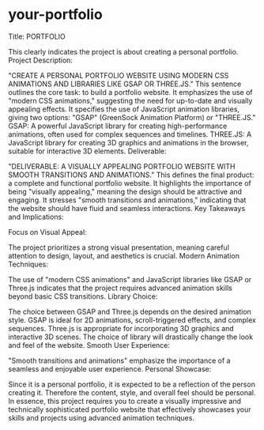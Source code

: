 # your-portfolio
Title: PORTFOLIO

This clearly indicates the project is about creating a personal portfolio.
Project Description:

"CREATE A PERSONAL PORTFOLIO WEBSITE USING MODERN CSS ANIMATIONS AND LIBRARIES LIKE GSAP OR THREE.JS."
This sentence outlines the core task: to build a portfolio website.
It emphasizes the use of "modern CSS animations," suggesting the need for up-to-date and visually appealing effects.
It specifies the use of JavaScript animation libraries, giving two options: "GSAP" (GreenSock Animation Platform) or "THREE.JS."
GSAP: A powerful JavaScript library for creating high-performance animations, often used for complex sequences and timelines.
THREE.JS: A JavaScript library for creating 3D graphics and animations in the browser, suitable for interactive 3D elements.
Deliverable:

"DELIVERABLE: A VISUALLY APPEALING PORTFOLIO WEBSITE WITH SMOOTH TRANSITIONS AND ANIMATIONS."
This defines the final product: a complete and functional portfolio website.
It highlights the importance of being "visually appealing," meaning the design should be attractive and engaging.
It stresses "smooth transitions and animations," indicating that the website should have fluid and seamless interactions.
Key Takeaways and Implications:

Focus on Visual Appeal:

The project prioritizes a strong visual presentation, meaning careful attention to design, layout, and aesthetics is crucial.
Modern Animation Techniques:

The use of "modern CSS animations" and JavaScript libraries like GSAP or Three.js indicates that the project requires advanced animation skills beyond basic CSS transitions.
Library Choice:

The choice between GSAP and Three.js depends on the desired animation style.
GSAP is ideal for 2D animations, scroll-triggered effects, and complex sequences.
Three.js is appropriate for incorporating 3D graphics and interactive 3D scenes.
The choice of library will drastically change the look and feel of the website.
Smooth User Experience:

"Smooth transitions and animations" emphasize the importance of a seamless and enjoyable user experience.
Personal Showcase:

Since it is a personal portfolio, it is expected to be a reflection of the person creating it. Therefore the content, style, and overall feel should be personal.
In essence, this project requires you to create a visually impressive and technically sophisticated portfolio website that effectively showcases your skills and projects using advanced animation techniques.
